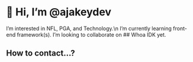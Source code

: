 # 👋 Hi, I’m @ajakeydev
I’m interested in NFL, PGA, and Technology.\n
I’m currently learning front-end framework(s).
I’m looking to collaborate on ## Whoa IDK yet.
## How to contact...?

<!---
ajakeydev/ajakeydev is a ✨ special ✨ repository because its `README.md` (this file) appears on your GitHub profile.
You can click the Preview link to take a look at your changes.
--->
